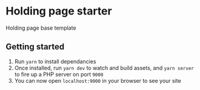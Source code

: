 # Holding page starter
Holding page base template

## Getting started
1. Run `yarn` to install dependancies
2. Once installed, run `yarn dev` to watch and build assets, and `yarn server` to fire up a PHP server on port `9000`
3. You can now open `localhost:9000` in your browser to see your site
